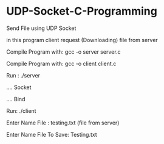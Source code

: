 # UDP-Socket-C-Programming

Send File using UDP Socket

in this program client request (Downloading) file from server

Compile Program with: gcc -o server server.c

Compile Program with: gcc -o client client.c

Run : ./server

.... Socket 

.... Bind


Run: ./client

Enter Name File : testing.txt (file from server)

Enter Name File To Save: Testing.txt
